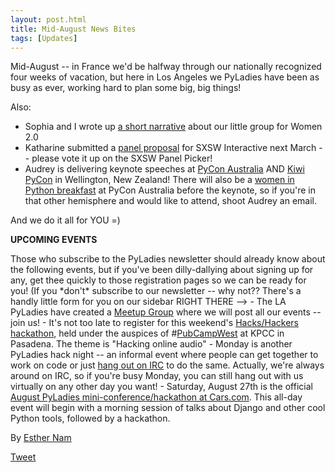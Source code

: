 ```yaml
---
layout: post.html
title: Mid-August News Bites
tags: [Updates]
---
```


Mid-August -- in France we'd be halfway through our nationally recognized four weeks of vacation, but here in Los Angeles we PyLadies have been as busy as ever, working hard to plan some big, big things!

Also:

-   Sophia and I wrote up [a short narrative](http://www.women2.org/pyladies-events-workshops-hackathons-and-startup-kits/) about our little group for Women 2.0
-   Katharine submitted a [panel proposal](http://panelpicker.sxsw.com/ideas/view/11850) for SXSW Interactive next March -- please vote it up on the SXSW Panel Picker!
-   Audrey is delivering keynote speeches at [PyCon Australia](http://pycon-au.org/2011/conference/schedule/) AND [Kiwi PyCon](http://nz.pycon.org/2011/talks/talk/142/) in Wellington, New Zealand! There will also be a [women in Python breakfast](http://pycon-au.org/2011/conference/schedule/event/47/) at PyCon Australia before the keynote, so if you're in that other hemisphere and would like to attend, shoot Audrey an email.

And we do it all for YOU =)

**UPCOMING EVENTS**

Those who subscribe to the PyLadies newsletter should already know about the following events, but if you've been dilly-dallying about signing up for any, get thee quickly to those registration pages so we can be ready for you! (If you \*don't\* subscribe to our newsletter -- why not?? There's a handly little form for you on our sidebar RIGHT THERE --\> - The LA PyLadies have created a [Meetup Group](http://www.meetup.com/Pyladies-LA/) where we will post all our events -- join us! - It's not too late to register for this weekend's [Hacks/Hackers hackathon](http://meetupla.hackshackers.com/events/28337101/), held under the auspices of \#[PubCampWest](http://www.scpr.org/events/2011/08/19/pubcamp/) at KPCC in Pasadena. The theme is "Hacking online audio" - Monday is another PyLadies hack night -- an informal event where people can get together to work on code or just [hang out on IRC](static/chat) to do the same. Actually, we're always around on IRC, so if you're busy Monday, you can still hang out with us virtually on any other day you want! - Saturday, August 27th is the official [August PyLadies mini-conference/hackathon at Cars.com](http://pyladies-cars-august.eventbrite.com/). This all-day event will begin with a morning session of talks about Django and other cool Python tools, followed by a hackathon.

By [Esther Nam](https://twitter.com/estherbester "Estherbester | Twitter")

[Tweet](https://twitter.com/share)

